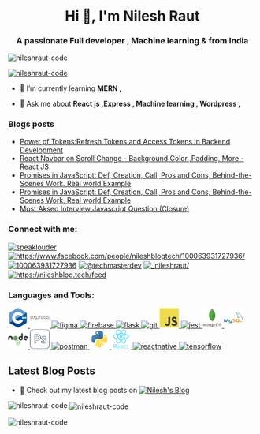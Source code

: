 <h1 align="center">Hi 👋, I'm Nilesh Raut</h1>
<h3 align="center">A passionate Full developer , Machine learning & from India</h3>

<p align="left"> <img src="https://komarev.com/ghpvc/?username=nileshraut-code&label=Profile%20views&color=0e75b6&style=flat" alt="nileshraut-code" /> </p>

<p align="left"> <a href="https://github.com/ryo-ma/github-profile-trophy"><img src="https://github-profile-trophy.vercel.app/?username=nileshraut-code" alt="nileshraut-code" /></a> </p>

- 🌱 I’m currently learning **MERN ,**

- 💬 Ask me about **React js ,Express , Machine learning , Wordpress ,**

### Blogs posts
- [Power of Tokens:Refresh Tokens and Access Tokens in Backend Development](https://dev.to/speaklouder/power-of-tokensrefresh-tokens-and-access-tokens-in-backend-development-4bc1)
- [React Navbar on Scroll Change - Background Color ,Padding, More - React JS](https://dev.to/speaklouder/react-navbar-on-scroll-change-background-color-padding-more-react-js-2fi6)
- [Promises in JavaScript: Def, Creation, Call, Pros and Cons, Behind-the-Scenes Work, Real world Example](https://www.nileshblog.tech/promises-in-javascript-create-call-method-async-pros-cons/)
- [Promises in JavaScript: Def, Creation, Call, Pros and Cons, Behind-the-Scenes Work, Real world Example](https://dev.to/speaklouder/promises-in-javascript-def-creation-call-pros-and-cons-behind-the-scenes-work-real-world-example-i0c)
- [Most Aksed Interview Javascript Question &lpar;Closure&rpar;](https://www.nileshblog.tech/javascript-important-interview-ask-question-on-closure/)
<!-- BLOG-POST-LIST:START -->

<!-- BLOG-POST-LIST:END -->

<h3 align="left">Connect with me:</h3>
<p align="left">
<a href="https://dev.to/speaklouder" target="blank"><img align="center" src="https://raw.githubusercontent.com/rahuldkjain/github-profile-readme-generator/master/src/images/icons/Social/devto.svg" alt="speaklouder" height="30" width="40" /></a>
<a href="https://linkedin.com/in/https://www.facebook.com/people/nileshblogtech/100063931727936/" target="blank"><img align="center" src="https://raw.githubusercontent.com/rahuldkjain/github-profile-readme-generator/master/src/images/icons/Social/linked-in-alt.svg" alt="https://www.facebook.com/people/nileshblogtech/100063931727936/" height="30" width="40" /></a>
<a href="https://fb.com/100063931727936" target="blank"><img align="center" src="https://raw.githubusercontent.com/rahuldkjain/github-profile-readme-generator/master/src/images/icons/Social/facebook.svg" alt="100063931727936" height="30" width="40" /></a>
<a href="https://medium.com/@techmasterdev" target="blank"><img align="center" src="https://raw.githubusercontent.com/rahuldkjain/github-profile-readme-generator/master/src/images/icons/Social/medium.svg" alt="@techmasterdev" height="30" width="40" /></a>
<a href="https://www.leetcode.com/_nileshraut/" target="blank"><img align="center" src="https://raw.githubusercontent.com/rahuldkjain/github-profile-readme-generator/master/src/images/icons/Social/leet-code.svg" alt="_nileshraut/" height="30" width="40" /></a>
<a href="/https://nileshblog.tech/feed" target="blank"><img align="center" src="https://raw.githubusercontent.com/rahuldkjain/github-profile-readme-generator/master/src/images/icons/Social/rss.svg" alt="https://nileshblog.tech/feed" height="30" width="40" /></a>
</p>

<h3 align="left">Languages and Tools:</h3>
<p align="left"> <a href="https://www.w3schools.com/cpp/" target="_blank" rel="noreferrer"> <img src="https://raw.githubusercontent.com/devicons/devicon/master/icons/cplusplus/cplusplus-original.svg" alt="cplusplus" width="40" height="40"/> </a> <a href="https://expressjs.com" target="_blank" rel="noreferrer"> <img src="https://raw.githubusercontent.com/devicons/devicon/master/icons/express/express-original-wordmark.svg" alt="express" width="40" height="40"/> </a> <a href="https://www.figma.com/" target="_blank" rel="noreferrer"> <img src="https://www.vectorlogo.zone/logos/figma/figma-icon.svg" alt="figma" width="40" height="40"/> </a> <a href="https://firebase.google.com/" target="_blank" rel="noreferrer"> <img src="https://www.vectorlogo.zone/logos/firebase/firebase-icon.svg" alt="firebase" width="40" height="40"/> </a> <a href="https://flask.palletsprojects.com/" target="_blank" rel="noreferrer"> <img src="https://www.vectorlogo.zone/logos/pocoo_flask/pocoo_flask-icon.svg" alt="flask" width="40" height="40"/> </a> <a href="https://git-scm.com/" target="_blank" rel="noreferrer"> <img src="https://www.vectorlogo.zone/logos/git-scm/git-scm-icon.svg" alt="git" width="40" height="40"/> </a> <a href="https://developer.mozilla.org/en-US/docs/Web/JavaScript" target="_blank" rel="noreferrer"> <img src="https://raw.githubusercontent.com/devicons/devicon/master/icons/javascript/javascript-original.svg" alt="javascript" width="40" height="40"/> </a> <a href="https://jestjs.io" target="_blank" rel="noreferrer"> <img src="https://www.vectorlogo.zone/logos/jestjsio/jestjsio-icon.svg" alt="jest" width="40" height="40"/> </a> <a href="https://www.mongodb.com/" target="_blank" rel="noreferrer"> <img src="https://raw.githubusercontent.com/devicons/devicon/master/icons/mongodb/mongodb-original-wordmark.svg" alt="mongodb" width="40" height="40"/> </a> <a href="https://www.mysql.com/" target="_blank" rel="noreferrer"> <img src="https://raw.githubusercontent.com/devicons/devicon/master/icons/mysql/mysql-original-wordmark.svg" alt="mysql" width="40" height="40"/> </a> <a href="https://nodejs.org" target="_blank" rel="noreferrer"> <img src="https://raw.githubusercontent.com/devicons/devicon/master/icons/nodejs/nodejs-original-wordmark.svg" alt="nodejs" width="40" height="40"/> </a> <a href="https://www.photoshop.com/en" target="_blank" rel="noreferrer"> <img src="https://raw.githubusercontent.com/devicons/devicon/master/icons/photoshop/photoshop-line.svg" alt="photoshop" width="40" height="40"/> </a> <a href="https://postman.com" target="_blank" rel="noreferrer"> <img src="https://www.vectorlogo.zone/logos/getpostman/getpostman-icon.svg" alt="postman" width="40" height="40"/> </a> <a href="https://www.python.org" target="_blank" rel="noreferrer"> <img src="https://raw.githubusercontent.com/devicons/devicon/master/icons/python/python-original.svg" alt="python" width="40" height="40"/> </a> <a href="https://reactjs.org/" target="_blank" rel="noreferrer"> <img src="https://raw.githubusercontent.com/devicons/devicon/master/icons/react/react-original-wordmark.svg" alt="react" width="40" height="40"/> </a> <a href="https://reactnative.dev/" target="_blank" rel="noreferrer"> <img src="https://reactnative.dev/img/header_logo.svg" alt="reactnative" width="40" height="40"/> </a> <a href="https://www.tensorflow.org" target="_blank" rel="noreferrer"> <img src="https://www.vectorlogo.zone/logos/tensorflow/tensorflow-icon.svg" alt="tensorflow" width="40" height="40"/> </a> </p>



## Latest Blog Posts
- 📖 Check out my latest blog posts on [![Nilesh's Blog](https://img.shields.io/badge/Nilesh's%20Blog-Subscribe%20via%20RSS-orange?style=flat-square&logo=rss)](https://nileshblog.tech/feed)



<p><img align="left" src="https://github-readme-stats.vercel.app/api/top-langs?username=nileshraut-code&show_icons=true&locale=en&layout=compact" alt="nileshraut-code" /></p>

<p>&nbsp;<img align="center" src="https://github-readme-stats.vercel.app/api?username=nileshraut-code&show_icons=true&locale=en" alt="nileshraut-code" /></p>

<p><img align="center" src="https://github-readme-streak-stats.herokuapp.com/?user=nileshraut-code&" alt="nileshraut-code" /></p>
